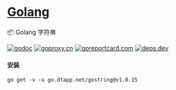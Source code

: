 <h1>
<a href="https://www.dtapp.net/">Golang</a>
</h1>

📦 Golang 字符串

[comment]: <> (go)
[![godoc](https://pkg.go.dev/badge/go.dtapp.net/gostring?status.svg)](https://pkg.go.dev/go.dtapp.net/gostring)
[![goproxy.cn](https://goproxy.cn/stats/go.dtapp.net/gostring/badges/download-count.svg)](https://goproxy.cn/stats/go.dtapp.net/gostring)
[![goreportcard.com](https://goreportcard.com/badge/go.dtapp.net/gostring)](https://goreportcard.com/report/go.dtapp.net/gostring)
[![deps.dev](https://img.shields.io/badge/deps-go-red.svg)](https://deps.dev/go/go.dtapp.net%2Fgostring)

#### 安装

```shell
go get -v -u go.dtapp.net/gostring@v1.0.15
```
